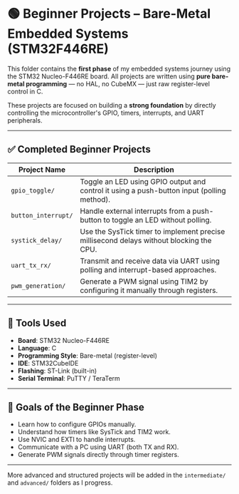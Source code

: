 # 🟢 Beginner Projects – Bare-Metal Embedded Systems (STM32F446RE)

This folder contains the **first phase** of my embedded systems journey using the STM32 Nucleo-F446RE board. All projects are written using **pure bare-metal programming** — no HAL, no CubeMX — just raw register-level control in C.

These projects are focused on building a **strong foundation** by directly controlling the microcontroller's GPIO, timers, interrupts, and UART peripherals.

---

## ✅ Completed Beginner Projects

| Project Name        | Description |
|---------------------|-------------|
| `gpio_toggle/`      | Toggle an LED using GPIO output and control it using a push-button input (polling method). |
| `button_interrupt/` | Handle external interrupts from a push-button to toggle an LED without polling. |
| `systick_delay/`    | Use the SysTick timer to implement precise millisecond delays without blocking the CPU. |
| `uart_tx_rx/`       | Transmit and receive data via UART using polling and interrupt-based approaches. |
| `pwm_generation/`   | Generate a PWM signal using TIM2 by configuring it manually through registers. |

---

## 🧰 Tools Used

- **Board**: STM32 Nucleo-F446RE
- **Language**: C
- **Programming Style**: Bare-metal (register-level)
- **IDE**: STM32CubeIDE
- **Flashing**: ST-Link (built-in)
- **Serial Terminal**: PuTTY / TeraTerm

---

## 📌 Goals of the Beginner Phase

- Learn how to configure GPIOs manually.
- Understand how timers like SysTick and TIM2 work.
- Use NVIC and EXTI to handle interrupts.
- Communicate with a PC using UART (both TX and RX).
- Generate PWM signals directly through timer registers.

---

More advanced and structured projects will be added in the `intermediate/` and `advanced/` folders as I progress.

